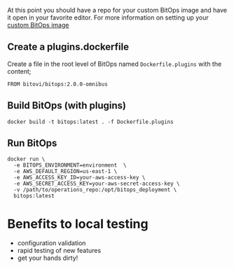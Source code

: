 At this point you should have a repo for your custom BitOps image and have it open in your favorite editor. For more information on setting up your [custom BitOps image](custom-image.md)


## Create a plugins.dockerfile
Create a file in the root level of BitOps named `Dockerfile.plugins` with the content; 

`FROM bitovi/bitops:2.0.0-omnibus`


## Build BitOps (with plugins)
`docker build -t bitops:latest . -f Dockerfile.plugins`


## Run BitOps
```
docker run \
  -e BITOPS_ENVIRONMENT=environment  \
  -e AWS_DEFAULT_REGION=us-east-1 \
  -e AWS_ACCESS_KEY_ID=your-aws-access-key \
  -e AWS_SECRET_ACCESS_KEY=your-aws-secret-access-key \
  -v /path/to/operations_repo:/opt/bitops_deployment \
  bitops:latest
```


# Benefits to local testing
- configuration validation
- rapid testing of new features
- get your hands dirty!
